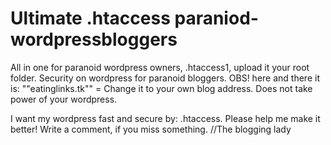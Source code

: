 Ultimate .htaccess paraniod-wordpressbloggers
======================================

All in one for paranoid wordpress owners,  .htaccess1, 
upload it your root folder. Security on wordpress for paranoid bloggers. OBS! here and there it is: ""eatinglinks.tk"" = Change it to your own blog address. Does not take power of your wordpress.

I want my wordpress fast and secure by: .htaccess. 
Please help me make it better! Write a comment, if you miss something.   //The blogging lady
